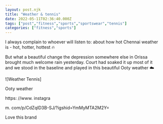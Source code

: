 ```yaml
---
layout: post.njk
title: "Weather & tennis"
date: 2022-05-11T02:36:40.000Z
tags: ["post","fitness","sports","sportswear","tennis"]
categories: ["fitness","sports"]
---
```


I always complain to whoever will listen to: about how hot Chennai weather is - hot, hotter, hottest 🔥

But what a beautiful change the depression somewhere else in Orissa brought much welcome rain yesterday. Court had soaked it up most of it and we stood in the baseline and played in this beautiful Ooty weather ☁️

![Weather Tennis]

 Ooty weather

https: //www. instagra

m. com/p/CdZqID3B-SJ/?igshid=YmMyMTA2M2Y=

Love this brand
